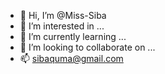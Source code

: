 - 👋 Hi, I’m @Miss-Siba
- 👀 I’m interested in ...
- 🌱 I’m currently learning ...
- 💞️ I’m looking to collaborate on ...
- 📫 sibaquma@gmail.com

<!---
Miss-Siba/Miss-Siba is a ✨ special ✨ repository because its `README.md` (this file) appears on your GitHub profile.
You can click the Preview link to take a look at your changes.
--->
